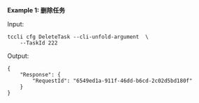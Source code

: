 **Example 1: 删除任务**



Input: 

```
tccli cfg DeleteTask --cli-unfold-argument  \
    --TaskId 222
```

Output: 
```
{
    "Response": {
        "RequestId": "6549ed1a-911f-46dd-b6cd-2c02d5bd180f"
    }
}
```

